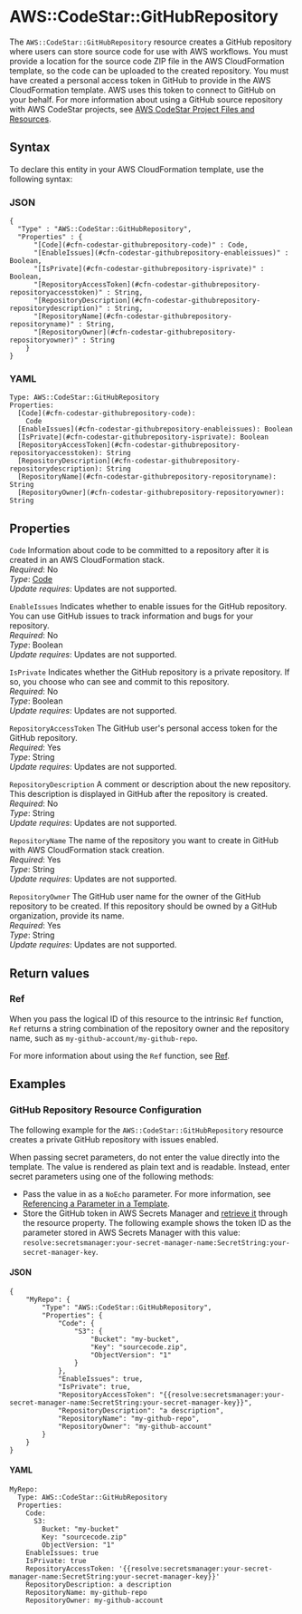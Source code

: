 # AWS::CodeStar::GitHubRepository<a name="aws-resource-codestar-githubrepository"></a>

The `AWS::CodeStar::GitHubRepository` resource creates a GitHub repository where users can store source code for use with AWS workflows\. You must provide a location for the source code ZIP file in the AWS CloudFormation template, so the code can be uploaded to the created repository\. You must have created a personal access token in GitHub to provide in the AWS CloudFormation template\. AWS uses this token to connect to GitHub on your behalf\. For more information about using a GitHub source repository with AWS CodeStar projects, see [AWS CodeStar Project Files and Resources](https://docs.aws.amazon.com/codestar/latest/userguide/templates.html#templates-whatis)\.

## Syntax<a name="aws-resource-codestar-githubrepository-syntax"></a>

To declare this entity in your AWS CloudFormation template, use the following syntax:

### JSON<a name="aws-resource-codestar-githubrepository-syntax.json"></a>

```
{
  "Type" : "AWS::CodeStar::GitHubRepository",
  "Properties" : {
      "[Code](#cfn-codestar-githubrepository-code)" : Code,
      "[EnableIssues](#cfn-codestar-githubrepository-enableissues)" : Boolean,
      "[IsPrivate](#cfn-codestar-githubrepository-isprivate)" : Boolean,
      "[RepositoryAccessToken](#cfn-codestar-githubrepository-repositoryaccesstoken)" : String,
      "[RepositoryDescription](#cfn-codestar-githubrepository-repositorydescription)" : String,
      "[RepositoryName](#cfn-codestar-githubrepository-repositoryname)" : String,
      "[RepositoryOwner](#cfn-codestar-githubrepository-repositoryowner)" : String
    }
}
```

### YAML<a name="aws-resource-codestar-githubrepository-syntax.yaml"></a>

```
Type: AWS::CodeStar::GitHubRepository
Properties: 
  [Code](#cfn-codestar-githubrepository-code): 
    Code
  [EnableIssues](#cfn-codestar-githubrepository-enableissues): Boolean
  [IsPrivate](#cfn-codestar-githubrepository-isprivate): Boolean
  [RepositoryAccessToken](#cfn-codestar-githubrepository-repositoryaccesstoken): String
  [RepositoryDescription](#cfn-codestar-githubrepository-repositorydescription): String
  [RepositoryName](#cfn-codestar-githubrepository-repositoryname): String
  [RepositoryOwner](#cfn-codestar-githubrepository-repositoryowner): String
```

## Properties<a name="aws-resource-codestar-githubrepository-properties"></a>

`Code`  <a name="cfn-codestar-githubrepository-code"></a>
Information about code to be committed to a repository after it is created in an AWS CloudFormation stack\.   
*Required*: No  
*Type*: [Code](aws-properties-codestar-githubrepository-code.md)  
*Update requires*: Updates are not supported\.

`EnableIssues`  <a name="cfn-codestar-githubrepository-enableissues"></a>
Indicates whether to enable issues for the GitHub repository\. You can use GitHub issues to track information and bugs for your repository\.  
*Required*: No  
*Type*: Boolean  
*Update requires*: Updates are not supported\.

`IsPrivate`  <a name="cfn-codestar-githubrepository-isprivate"></a>
Indicates whether the GitHub repository is a private repository\. If so, you choose who can see and commit to this repository\.  
*Required*: No  
*Type*: Boolean  
*Update requires*: Updates are not supported\.

`RepositoryAccessToken`  <a name="cfn-codestar-githubrepository-repositoryaccesstoken"></a>
The GitHub user's personal access token for the GitHub repository\.  
*Required*: Yes  
*Type*: String  
*Update requires*: Updates are not supported\.

`RepositoryDescription`  <a name="cfn-codestar-githubrepository-repositorydescription"></a>
A comment or description about the new repository\. This description is displayed in GitHub after the repository is created\.  
*Required*: No  
*Type*: String  
*Update requires*: Updates are not supported\.

`RepositoryName`  <a name="cfn-codestar-githubrepository-repositoryname"></a>
The name of the repository you want to create in GitHub with AWS CloudFormation stack creation\.  
*Required*: Yes  
*Type*: String  
*Update requires*: Updates are not supported\.

`RepositoryOwner`  <a name="cfn-codestar-githubrepository-repositoryowner"></a>
The GitHub user name for the owner of the GitHub repository to be created\. If this repository should be owned by a GitHub organization, provide its name\.  
*Required*: Yes  
*Type*: String  
*Update requires*: Updates are not supported\.

## Return values<a name="aws-resource-codestar-githubrepository-return-values"></a>

### Ref<a name="aws-resource-codestar-githubrepository-return-values-ref"></a>

 When you pass the logical ID of this resource to the intrinsic `Ref` function, `Ref` returns a string combination of the repository owner and the repository name, such as `my-github-account/my-github-repo`\.

For more information about using the `Ref` function, see [Ref](https://docs.aws.amazon.com/AWSCloudFormation/latest/UserGuide/intrinsic-function-reference-ref.html)\.

## Examples<a name="aws-resource-codestar-githubrepository--examples"></a>

### GitHub Repository Resource Configuration<a name="aws-resource-codestar-githubrepository--examples--GitHub_Repository_Resource_Configuration"></a>

The following example for the `AWS::CodeStar::GitHubRepository` resource creates a private GitHub repository with issues enabled\.

When passing secret parameters, do not enter the value directly into the template\. The value is rendered as plain text and is readable\. Instead, enter secret parameters using one of the following methods:
+ Pass the value in as a `NoEcho` parameter\. For more information, see [Referencing a Parameter in a Template](https://docs.aws.amazon.com/AWSCloudFormation/latest/UserGuide/parameters-section-structure.html#parameters-section-structure-referencing)\.
+ Store the GitHub token in AWS Secrets Manager and [retrieve it](https://docs.aws.amazon.com/AWSCloudFormation/latest/UserGuide/dynamic-references.html#dynamic-references-secretsmanager) through the resource property\. The following example shows the token ID as the parameter stored in AWS Secrets Manager with this value: `resolve:secretsmanager:your-secret-manager-name:SecretString:your-secret-manager-key`\.

#### JSON<a name="aws-resource-codestar-githubrepository--examples--GitHub_Repository_Resource_Configuration--json"></a>

```
{
    "MyRepo": {
        "Type": "AWS::CodeStar::GitHubRepository",
        "Properties": {
            "Code": {
                "S3": {
                    "Bucket": "my-bucket",
                    "Key": "sourcecode.zip",
                    "ObjectVersion": "1"
                }
            },
            "EnableIssues": true,
            "IsPrivate": true,
            "RepositoryAccessToken": "{{resolve:secretsmanager:your-secret-manager-name:SecretString:your-secret-manager-key}}",
            "RepositoryDescription": "a description",
            "RepositoryName": "my-github-repo",
            "RepositoryOwner": "my-github-account"
        }
    }
}
```

#### YAML<a name="aws-resource-codestar-githubrepository--examples--GitHub_Repository_Resource_Configuration--yaml"></a>

```
MyRepo:
  Type: AWS::CodeStar::GitHubRepository
  Properties:
    Code:
      S3:
        Bucket: "my-bucket" 
        Key: "sourcecode.zip" 
        ObjectVersion: "1"
    EnableIssues: true
    IsPrivate: true
    RepositoryAccessToken: '{{resolve:secretsmanager:your-secret-manager-name:SecretString:your-secret-manager-key}}'
    RepositoryDescription: a description
    RepositoryName: my-github-repo
    RepositoryOwner: my-github-account
```